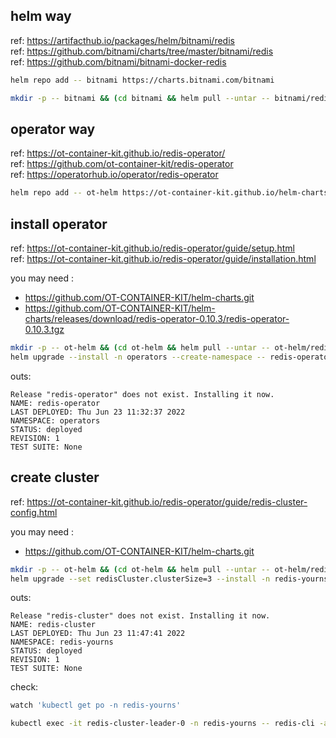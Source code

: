 
## helm way

ref: https://artifacthub.io/packages/helm/bitnami/redis  
ref: https://github.com/bitnami/charts/tree/master/bitnami/redis  
ref: https://github.com/bitnami/bitnami-docker-redis  

~~~ sh
helm repo add -- bitnami https://charts.bitnami.com/bitnami
~~~

~~~ sh
mkdir -p -- bitnami && (cd bitnami && helm pull --untar -- bitnami/redis)
~~~

## operator way

ref: https://ot-container-kit.github.io/redis-operator/  
ref: https://github.com/ot-container-kit/redis-operator  
ref: https://operatorhub.io/operator/redis-operator  

~~~ sh
helm repo add -- ot-helm https://ot-container-kit.github.io/helm-charts
~~~

## install operator

ref: https://ot-container-kit.github.io/redis-operator/guide/setup.html  
ref: https://ot-container-kit.github.io/redis-operator/guide/installation.html  

you may need :
- https://github.com/OT-CONTAINER-KIT/helm-charts.git
- https://github.com/OT-CONTAINER-KIT/helm-charts/releases/download/redis-operator-0.10.3/redis-operator-0.10.3.tgz

~~~ sh
mkdir -p -- ot-helm && (cd ot-helm && helm pull --untar -- ot-helm/redis-operator)
helm upgrade --install -n operators --create-namespace -- redis-operator ot-helm/redis-operator
~~~

outs:

~~~~ text
Release "redis-operator" does not exist. Installing it now.
NAME: redis-operator
LAST DEPLOYED: Thu Jun 23 11:32:37 2022
NAMESPACE: operators
STATUS: deployed
REVISION: 1
TEST SUITE: None
~~~~

## create cluster

ref: https://ot-container-kit.github.io/redis-operator/guide/redis-cluster-config.html  

you may need :
- https://github.com/OT-CONTAINER-KIT/helm-charts.git

~~~ sh
mkdir -p -- ot-helm && (cd ot-helm && helm pull --untar -- ot-helm/redis-cluster)
helm upgrade --set redisCluster.clusterSize=3 --install -n redis-yourns --create-namespace -- redis-cluster ot-helm/redis-cluster
~~~

outs:

~~~~ text
Release "redis-cluster" does not exist. Installing it now.
NAME: redis-cluster
LAST DEPLOYED: Thu Jun 23 11:47:41 2022
NAMESPACE: redis-yourns
STATUS: deployed
REVISION: 1
TEST SUITE: None
~~~~

check:

~~~ sh
watch 'kubectl get po -n redis-yourns'
~~~

~~~ sh
kubectl exec -it redis-cluster-leader-0 -n redis-yourns -- redis-cli -a Opstree@1234 cluster nodes
~~~


